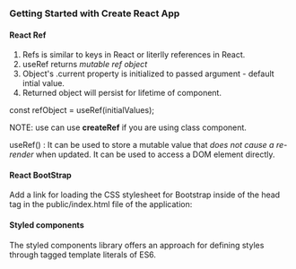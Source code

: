 ### Getting Started with Create React App


#### React Ref

1. Refs is similar to keys in React or literlly references in React. 
2. useRef returns *mutable ref object*
3. Object's .current property is initialized to passed argument - default intial value.
4. Returned object will persist for lifetime of component.

const refObject = useRef(initialValues);

NOTE: use can use **createRef** if you are using class component.

useRef() :
It can be used to store a mutable value that *does not cause a re-render* when updated.
It can be used to access a DOM element directly.


#### React BootStrap

Add a link for loading the CSS stylesheet for Bootstrap inside of the head tag in the public/index.html file of the application:

<link
    rel="stylesheet"
    href="https://maxcdn.bootstrapcdn.com/bootstrap/4.3.1/css/bootstrap.min.css"
    integrity="sha384-ggOyR0iXCbMQv3Xipma34MD+dH/1fQ784/j6cY/iJTQUOhcWr7x9JvoRxT2MZw1T"
    crossorigin="anonymous" />
    
    
 #### Styled components
 
 The styled components library offers an approach for defining styles through tagged template literals of ES6.
 
